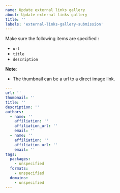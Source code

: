 ```yaml
---
name: Update external links gallery
about: Update external links gallery
title: ''
labels: 'external-links-gallery-submission'
---
```


<!-- Please fill out the template below. -->

Make sure the following items are specified :

- `url`
- `title`
- `description`

**Note**:

- The thumbnail can be a url to a direct image link.

```yaml
---
url: ''
thumbnail: ''
title: ''
description: ''
authors:
  - name: ''
    affiliation: ''
    affiliation_url: ''
    email: ''
  - name: ''
    affiliation: ''
    affiliation_url: ''
    email: ''
tags:
  packages:
    - unspecified
  formats:
    - unspecified
  domains:
    - unspecified
---

```

<!-- Feel free to add comments below this line -->
